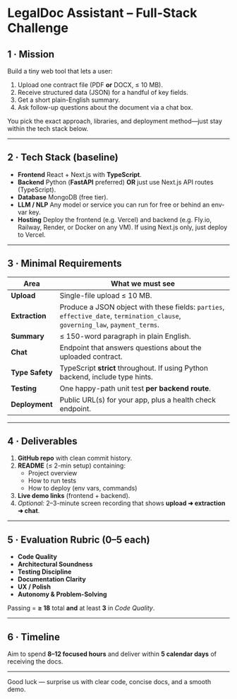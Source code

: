 # LegalDoc Assistant – Full-Stack Challenge

## 1 · Mission

Build a tiny web tool that lets a user:

1. Upload one contract file (PDF **or** DOCX, ≤&nbsp;10&nbsp;MB).
2. Receive structured data (JSON) for a handful of key fields.
3. Get a short plain-English summary.
4. Ask follow-up questions about the document via a chat box.

You pick the exact approach, libraries, and deployment method—just stay within the tech stack below.

---

## 2 · Tech Stack (baseline)

* **Frontend** React + Next.js with **TypeScript**.
* **Backend** Python (**FastAPI** preferred) **OR** just use Next.js API routes (TypeScript).
* **Database** MongoDB (free tier).
* **LLM / NLP** Any model or service you can run for free or behind an env-var key.
* **Hosting** Deploy the frontend (e.g. Vercel) and backend (e.g. Fly.io, Railway, Render, or Docker on any VM). If using Next.js only, just deploy to Vercel.

---

## 3 · Minimal Requirements

| Area | What we must see |
|------|------------------|
| **Upload** | Single-file upload ≤ 10 MB. |
| **Extraction** | Produce a JSON object with these fields: `parties`, `effective_date`, `termination_clause`, `governing_law`, `payment_terms`. |
| **Summary** | ≤ 150-word paragraph in plain English. |
| **Chat** | Endpoint that answers questions about the uploaded contract. |
| **Type Safety** | TypeScript **strict** throughout. If using Python backend, include type hints. |
| **Testing** | One happy-path unit test **per backend route**. |
| **Deployment** | Public URL(s) for your app, plus a health check endpoint. |

---

## 4 · Deliverables

1. **GitHub repo** with clean commit history.
2. **README** (≤ 2-min setup) containing:
   * Project overview
   * How to run tests
   * How to deploy (env vars, commands)
3. **Live demo links** (frontend + backend).
4. *Optional:* 2–3-minute screen recording that shows **upload ➜ extraction ➜ chat**.

---

## 5 · Evaluation Rubric (0–5 each)

* **Code Quality**
* **Architectural Soundness**
* **Testing Discipline**
* **Documentation Clarity**
* **UX / Polish**
* **Autonomy & Problem-Solving**

Passing = **≥ 18** total **and** at least **3** in *Code Quality*.

---

## 6 · Timeline

Aim to spend **8–12 focused hours** and deliver within **5 calendar days** of receiving the docs.

---

Good luck — surprise us with clear code, concise docs, and a smooth demo. 